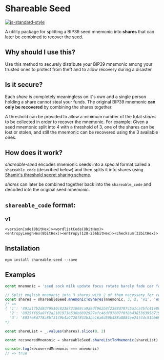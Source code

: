 # Shareable Seed

[![js-standard-style](https://cdn.rawgit.com/feross/standard/master/badge.svg)](https://github.com/feross/standard)

A utility package for splitting a BIP39 seed mnemonic into **shares** that can later be combined to recover the seed.

## Why should I use this?
Use this method to securely distribute your BIP39 mnemonic among your trusted ones to protect from theft and to allow recovery during a disaster.

## Is it secure?
Each *share* is completely meaningless on it's own and a single person holding a share cannot steal your funds. The original BIP39 mnemonic **can only be recovered** by combining the shares together.

A threshold can be provided to allow a minimum number of the total *shares* to be collected in order to recover the mnemonic. For example: Given a seed mnemonic split into 4 with a threshold of 3, one of the shares can be lost or stolen, and still the mnemonic can be recovered using the 3 available ones.

## How does it work?
*shareable-seed* encodes mnemonic seeds into a special format called a `shareable_code` (described below) and then splits it into shares using [Shamir's threshold secret sharing scheme](http://en.wikipedia.org/wiki/Shamir's_Secret_Sharing).

*shares* can later be combined together back into the `shareable_code` and decoded into the original seed mnemonic.

## `shareable_code` format:
### v1
```
<versionCode(8bitHex)><wordlistCode(8bitHex)><entropyLenghHex(8bitHex)><entropy(128-256bitHex)><checksum(32bitHex)>
```

## Installation

```
npm install shareable-seed --save
```

## Examples
``` js
const mnemonic = 'seed sock milk update focus rotate barely fade car face mechanic mercy'

// Split english mnemonic into 3 shares with 2 of them necessary for recovery
const shares = shareableSeed.mnemonicToShares(mnemonic, 3, 2, 'v1', 'english')
/* =>
{ '1': '801a17b2d8d79510c8238731868ca9a9df962b8f2388d787c5a1ca7bfc41e89b5cb1c6ba473b95c81d40900007f5adcf48b',
  '2': '8025ff65a07f2a2181973e530b0892927efc46df97007f0f8b43853639567192cdda119ad6ea34390d3cc5678acdc6e79f1',
  '3': '803fe8d778a8bf3149b4a9728f843b3ba16a6d50b488a8884ee24f4dc51bb695b24ca37aa655ebd9f258f6450165500022c' }
*/

const shareList = _.values(shares).slice(0, 2)

const recoveredMnemonic = shareableSeed.shareListToMnemonic(shareList)

console.log(recoveredMnemonic === mnemonic)
// => true

```
